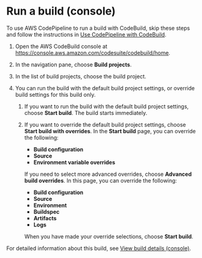 # Run a build \(console\)<a name="run-build-console"></a>

To use AWS CodePipeline to run a build with CodeBuild, skip these steps and follow the instructions in [Use CodePipeline with CodeBuild](how-to-create-pipeline.md)\.

1. Open the AWS CodeBuild console at [https://console\.aws\.amazon\.com/codesuite/codebuild/home](https://console.aws.amazon.com/codesuite/codebuild/home)\.

1. In the navigation pane, choose **Build projects**\.

1. In the list of build projects, choose the build project\.

1. You can run the build with the default build project settings, or override build settings for this build only\.

   1. If you want to run the build with the default build project settings, choose **Start build**\. The build starts immediately\.

   1. If you want to override the default build project settings, choose **Start build with overrides**\. In the **Start build** page, you can override the following:
      + **Build configuration**
      + **Source**
      + **Environment variable overrides**

      If you need to select more advanced overrides, choose **Advanced build overrides**\. In this page, you can override the following:
      + **Build configuration**
      + **Source**
      + **Environment**
      + **Buildspec**
      + **Artifacts**
      + **Logs**

      When you have made your override selections, choose **Start build**\.

For detailed information about this build, see [View build details \(console\)](view-build-details.md#view-build-details-console)\.